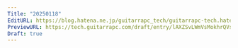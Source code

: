 ```yaml
---
Title: "20250118"
EditURL: https://blog.hatena.ne.jp/guitarrapc_tech/guitarrapc-tech.hatenablog.com/atom/entry/6802418398321492319
PreviewURL: https://tech.guitarrapc.com/draft/entry/lAXZSvLWmVsMokhrQVscapckl6s
Draft: true
---
```


